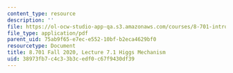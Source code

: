 ```yaml
---
content_type: resource
description: ''
file: https://ol-ocw-studio-app-qa.s3.amazonaws.com/courses/8-701-introduction-to-nuclear-and-particle-physics-fall-2020/38973fb7c4c33b3cedf0c67f9430df39_MIT8_701f20_lec7.1.pdf
file_type: application/pdf
parent_uid: 75ab9f65-e7ec-e552-10bf-b2eca4629bf0
resourcetype: Document
title: 8.701 Fall 2020, Lecture 7.1 Higgs Mechanism
uid: 38973fb7-c4c3-3b3c-edf0-c67f9430df39
---
```


